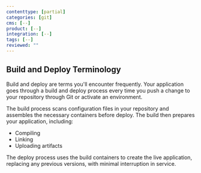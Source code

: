 ```yaml
---
contenttype: [partial]
categories: [git]
cms: [--]
product: [--]
integration: [--]
tags: [--]
reviewed: ""
---
```


## Build and Deploy Terminology

Build and deploy are terms you'll encounter frequently. Your application goes through a build and deploy process every time you push a change to your repository through Git or activate an environment.

The build process scans configuration files in your repository and assembles the necessary containers before deploy. The build then prepares your application, including:

- Compiling
- Linking
- Uploading artifacts

The deploy process uses the build containers to create the live application, replacing any previous versions, with minimal interruption in service.